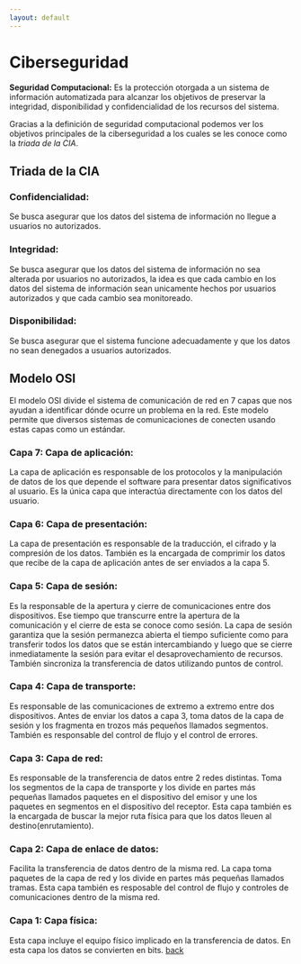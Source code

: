 ```yaml
---
layout: default
---
```


# Ciberseguridad


**Seguridad Computacional:** Es la protección otorgada a un sistema de información automatizada para alcanzar los objetivos de preservar la integridad, disponibilidad y confidencialidad de los recursos del sistema.

Gracias a la definición de seguridad computacional podemos ver los objetivos principales de la ciberseguridad a los cuales se les conoce como la _triada de la CIA_.

## Triada de la CIA

### Confidencialidad:
Se busca asegurar que los datos del sistema de información no llegue a usuarios no autorizados.

### Integridad:
Se busca asegurar que los datos del sistema de información no sea alterada por usuarios no autorizados, la idea es que cada cambio en los datos del sistema de información sean unicamente hechos por usuarios autorizados y que cada cambio sea monitoreado.

### Disponibilidad:
Se busca asegurar que el sistema funcione adecuadamente y que los datos no sean denegados a usuarios autorizados.

## Modelo OSI
El modelo OSI divide el sistema de comunicación de red en 7 capas que nos ayudan a identificar dónde ocurre un problema en la red. Este modelo permite que diversos sistemas de comunicaciones de conecten usando estas capas como un estándar.

### Capa 7: Capa de aplicación:
La capa de aplicación es responsable de los protocolos y la manipulación de datos de los que depende el software para presentar datos significativos al usuario. Es la única capa que interactúa directamente con los datos del usuario.

### Capa 6: Capa de presentación:
La capa de presentación es responsable de la traducción, el cifrado y la compresión de los datos. También es la encargada de comprimir los datos que recibe de la capa de aplicación antes de ser enviados a la capa 5.
 
### Capa 5: Capa de sesión:
Es la responsable de la apertura y cierre de comunicaciones entre dos dispositivos. Ese tiempo que transcurre entre la apertura de la comunicación y el cierre de esta se conoce como sesión. La capa de sesión garantiza que la sesión permanezca abierta el tiempo suficiente como para transferir todos los datos que se están intercambiando y luego que se cierre inmediatamente la sesión para evitar el desaprovechamiento de recursos. También sincroniza la transferencia de datos utilizando puntos de control.
 
### Capa 4: Capa de transporte:
Es responsable de las comunicaciones de extremo a extremo entre dos dispositivos. Antes de enviar los datos a capa 3, toma datos de la capa de sesión y los fragmenta en trozos más pequeños llamados segmentos. También es responsable del control de flujo y el control de errores. 

### Capa 3: Capa de red:
Es responsable de la transferencia de datos entre 2 redes distintas. Toma los segmentos de la capa de transporte y los divide en partes más pequeñas llamados paquetes en el dispositivo del emisor y une los paquetes en segmentos en el dispositivo del receptor. Esta capa también es la encargada de buscar la mejor ruta física para que los datos lleuen al destino(enrutamiento).

### Capa 2: Capa de enlace de datos:
Facilita la transferencia de datos dentro de la misma red. La capa toma paquetes de la capa de red y los divide en partes más pequeñas llamados tramas. Esta capa también es resposable del control de flujo y controles de comunicaciones dentro de la misma red.

### Capa 1: Capa física:
Esta capa incluye el equipo físico implicado en la transferencia de datos. En esta capa los datos se convierten en bits.
[back](./) 
